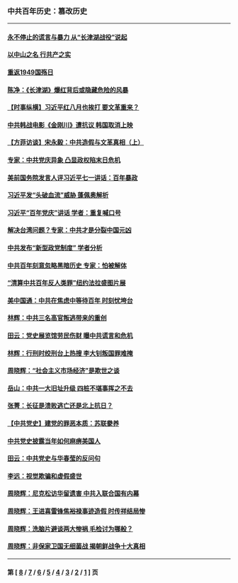 ### 中共百年历史：篡改历史
---
#### [永不停止的谎言与暴力 从“长津湖战役”说起](../../pages/nf1176115/n13494094.md?07140430) 
#### [以中山之名 行共产之实](../../pages/nf1176115/n13346437.md?07140430) 
#### [重返1949国殇日](../../pages/nf1176115/n13346372.md?07140430) 
#### [陈净：《长津湖》爆红背后或隐藏危险的风暴](../../pages/nf1176115/n13314364.md?07140430) 
#### [【时事纵横】习近平红八月也挨打 要文革重来？](../../pages/nf1176115/n13231393.md?07140430) 
#### [中共韩战电影《金刚川》遭抗议 韩国取消上映](../../pages/nf1176115/n13219114.md?07140430) 
#### [【方菲访谈】宋永毅：中共造假与文革真相（上）](../../pages/nf1176115/n13200760.md?07140430) 
#### [专家：中共党庆异象 凸显政权陷末日危机](../../pages/nf1176115/n13067084.md?07140430) 
#### [美前国务院发言人评习近平七一讲话：百年暴政](../../pages/nf1176115/n13066986.md?07140430) 
#### [习近平发“头破血流”威胁 蓬佩奥解析](../../pages/nf1176115/n13063604.md?07140430) 
#### [习近平“百年党庆”讲话 学者：重复喊口号](../../pages/nf1176115/n13061411.md?07140430) 
#### [解决台湾问题？专家：中共才是分裂中国元凶](../../pages/nf1176115/n13060811.md?07140430) 
#### [中共发布“新型政党制度” 学者分析](../../pages/nf1176115/n13056354.md?07140430) 
#### [中共百年刻意忽略黑暗历史 专家：怕被解体](../../pages/nf1176115/n13056056.md?07140430) 
#### [“清算中共百年反人类罪”纽约法拉盛图片展](../../pages/nf1176115/n13052220.md?07140430) 
#### [美中国通：中共在焦虑中等待百年 时刻忧垮台](../../pages/nf1176115/n13048820.md?07140430) 
#### [林辉：中共三名高官叛逃带来的重创](../../pages/nf1176115/n13035206.md?07140430) 
#### [田云：党史展览馆劳民伤财 曝中共谎言和危机](../../pages/nf1176115/n13033900.md?07140430) 
#### [林辉：行刑时绞刑台上热搜 李大钊叛国罪难掩](../../pages/nf1176115/n13031965.md?07140430) 
#### [周晓辉：“社会主义市场经济”是欺世之谈](../../pages/nf1176115/n13024090.md?07140430) 
#### [岳山：中共一大旧址升级 四桩不堪事挥之不去](../../pages/nf1176115/n13021697.md?07140430) 
#### [张菁：长征是溃败逃亡还是北上抗日？](../../pages/nf1176115/n13020585.md?07140430) 
#### [【中共党史】建党的罪恶本质：苏联豢养](../../pages/nf1176115/n13011888.md?07140430) 
#### [中共党史披露当年如何麻痹美国人](../../pages/nf1176115/n12966400.md?07140430) 
#### [田云：中共党史与华春莹的反问句](../../pages/nf1176115/n12765178.md?07140430) 
#### [李远：视觉欺骗和虚假盛世](../../pages/nf1176115/n12993376.md?07140430) 
#### [周晓辉：尼克松访华留遗害 中共入联合国有内幕](../../pages/nf1176115/n12991422.md?07140430) 
#### [周晓辉：王进喜雷锋焦裕禄事迹造假 时传祥结局惨](../../pages/nf1176115/n12985497.md?07140430) 
#### [周晓辉：洗脑片避谈两大惨祸 毛检讨为哪般？](../../pages/nf1176115/n12971285.md?07140430) 
#### [周晓辉：非保家卫国无细菌战 揭朝鲜战争十大真相](../../pages/nf1176115/n12954161.md?07140430) 

---
#### 第 [ [8](./8.md?07140430) / [7](./7.md?07140430) / [6](./6.md?07140430) / [5](./5.md?07140430) / [4](./4.md?07140430) / [3](./3.md?07140430) / [2](./2.md?07140430) / [1](./1.md?07140430) ] 页
